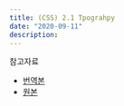 ```yaml
---
title: (CSS) 2.1 Tpograhpy
date: "2020-09-11"
description: 
---
```

 
참고자료
- [번역본](https://nolboo.kim/blog/2013/07/22/beginners-guide-to-html-and-css-4-slash-10/#web-safe-fonts)
- [원본](https://learn.shayhowe.com/html-css/working-with-typography/)